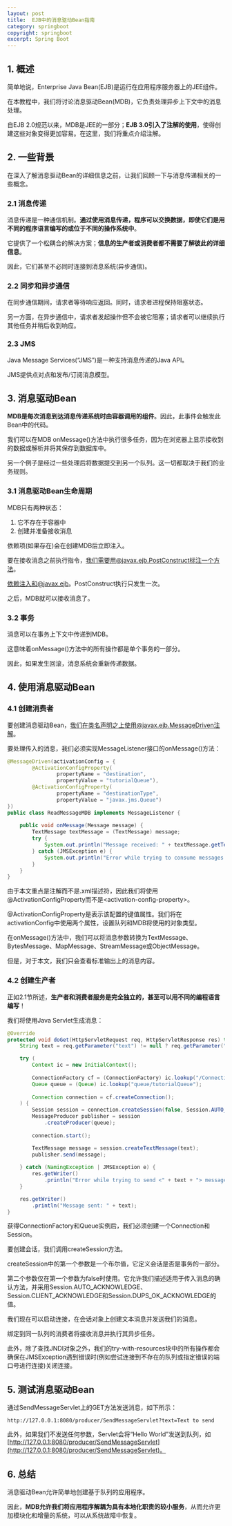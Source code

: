 ```yaml
---
layout: post
title:  EJB中的消息驱动Bean指南
category: springboot
copyright: springboot
excerpt: Spring Boot
---
```


## 1. 概述

简单地说，Enterprise Java Bean(EJB)是运行在应用程序服务器上的JEE组件。

在本教程中，我们将讨论消息驱动Bean(MDB)，它负责处理异步上下文中的消息处理。

自EJB 2.0规范以来，MDB是JEE的一部分；**EJB 3.0引入了注解的使用**，使得创建这些对象变得更加容易。在这里，我们将重点介绍注解。

## 2. 一些背景

在深入了解消息驱动Bean的详细信息之前，让我们回顾一下与消息传递相关的一些概念。

### 2.1 消息传递

消息传递是一种通信机制。**通过使用消息传递，程序可以交换数据，即使它们是用不同的程序语言编写的或位于不同的操作系统中**。

它提供了一个松耦合的解决方案；**信息的生产者或消费者都不需要了解彼此的详细信息**。

因此，它们甚至不必同时连接到消息系统(异步通信)。

### 2.2 同步和异步通信

在同步通信期间，请求者等待响应返回。同时，请求者进程保持阻塞状态。

另一方面，在异步通信中，请求者发起操作但不会被它阻塞；请求者可以继续执行其他任务并稍后收到响应。

### 2.3 JMS

Java Message Services(“JMS”)是一种支持消息传递的Java API。

JMS提供点对点和发布/订阅消息模型。

## 3. 消息驱动Bean

**MDB是每次消息到达消息传递系统时由容器调用的组件**。因此，此事件会触发此Bean中的代码。

我们可以在MDB onMessage()方法中执行很多任务，因为在浏览器上显示接收到的数据或解析并将其保存到数据库中。

另一个例子是经过一些处理后将数据提交到另一个队列。这一切都取决于我们的业务规则。

### 3.1 消息驱动Bean生命周期

MDB只有两种状态：

1.  它不存在于容器中
2.  创建并准备接收消息

依赖项(如果存在)会在创建MDB后立即注入。

要在接收消息之前执行指令，我们需要用@javax.ejb.PostConstruct标注一个方法。

依赖注入和@javax.ejb。PostConstruct执行只发生一次。

之后，MDB就可以接收消息了。

### 3.2 事务

消息可以在事务上下文中传递到MDB。

这意味着onMessage()方法中的所有操作都是单个事务的一部分。

因此，如果发生回滚，消息系统会重新传递数据。

## 4. 使用消息驱动Bean

### 4.1 创建消费者

要创建消息驱动Bean，我们在类名声明之上使用@javax.ejb.MessageDriven注解。

要处理传入的消息，我们必须实现MessageListener接口的onMessage()方法：

```java
@MessageDriven(activationConfig = {
        @ActivationConfigProperty(
                propertyName = "destination",
                propertyValue = "tutorialQueue"),
        @ActivationConfigProperty(
                propertyName = "destinationType",
                propertyValue = "javax.jms.Queue")
})
public class ReadMessageMDB implements MessageListener {
    
    public void onMessage(Message message) {
        TextMessage textMessage = (TextMessage) message;
        try {
            System.out.println("Message received: " + textMessage.getText());
        } catch (JMSException e) {
            System.out.println("Error while trying to consume messages: " + e.getMessage());
        }
    }
}
```

由于本文重点是注解而不是.xml描述符，因此我们将使用@ActivationConfigProperty而不是<activation-config-property\>。

@ActivationConfigProperty是表示该配置的键值属性。我们将在activationConfig中使用两个属性，设置队列和MDB将使用的对象类型。

在onMessage()方法中，我们可以将消息参数转换为TextMessage、BytesMessage、MapMessage、StreamMessage或ObjectMessage。

但是，对于本文，我们只会查看标准输出上的消息内容。

### 4.2 创建生产者

正如2.1节所述，**生产者和消费者服务是完全独立的，甚至可以用不同的编程语言编写**！

我们将使用Java Servlet生成消息：

```java
@Override
protected void doGet(HttpServletRequest req, HttpServletResponse res) throws ServletException, IOException {
    String text = req.getParameter("text") != null ? req.getParameter("text") : "Hello World";

    try (
        Context ic = new InitialContext();
 
        ConnectionFactory cf = (ConnectionFactory) ic.lookup("/ConnectionFactory");
        Queue queue = (Queue) ic.lookup("queue/tutorialQueue");
 
        Connection connection = cf.createConnection();
    ) {
        Session session = connection.createSession(false, Session.AUTO_ACKNOWLEDGE);
        MessageProducer publisher = session
            .createProducer(queue);
 
        connection.start();

        TextMessage message = session.createTextMessage(text);
        publisher.send(message);
 
    } catch (NamingException | JMSException e) {
        res.getWriter()
            .println("Error while trying to send <" + text + "> message: " + e.getMessage());
    } 

    res.getWriter()
        .println("Message sent: " + text);
}
```

获得ConnectionFactory和Queue实例后，我们必须创建一个Connection和Session。

要创建会话，我们调用createSession方法。

createSession中的第一个参数是一个布尔值，它定义会话是否是事务的一部分。

第二个参数仅在第一个参数为false时使用。它允许我们描述适用于传入消息的确认方法，并采用Session.AUTO_ACKNOWLEDGE、Session.CLIENT_ACKNOWLEDGE和Session.DUPS_OK_ACKNOWLEDGE的值。

我们现在可以启动连接，在会话对象上创建文本消息并发送我们的消息。

绑定到同一队列的消费者将接收消息并执行其异步任务。

此外，除了查找JNDI对象之外，我们的try-with-resources块中的所有操作都会确保在JMSException遇到错误时(例如尝试连接到不存在的队列或指定错误的端口号进行连接)关闭连接。

## 5. 测试消息驱动Bean

通过SendMessageServlet上的GET方法发送消息，如下所示：

```text
http://127.0.0.1:8080/producer/SendMessageServlet?text=Text to send
```

此外，如果我们不发送任何参数，Servlet会将“Hello World”发送到队列，如[http://127.0.0.1:8080/producer/SendMessageServlet](http://127.0.0.1:8080/producer/SendMessageServlet)。

## 6. 总结

消息驱动Bean允许简单地创建基于队列的应用程序。

因此，**MDB允许我们将应用程序解耦为具有本地化职责的较小服务**，从而允许更加模块化和增量的系统，可以从系统故障中恢复。